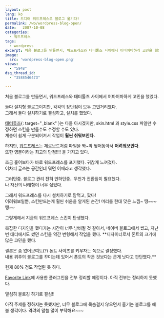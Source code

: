 ```yaml
---
layout: post
lang: ko
title: 드디어 워드프레스로 블로그 옮기다!
permalink: /wp/wordpress-blog-open/
date:   2007-10-08
categories:
  - 워드프레스
tags:
  - wordpress
excerpt: 처음 블로그를 만들면서, 워드프레스와 태터툴즈 사이에서 어마어마하게 고민을 했었다. 둘다 설치형 블로그이지만, 각각의 장단점이 모두 고민거리였다. 그래서 둘다 설치하기로 결심하고, 설치를 했었다. 태터툴즈는 다들 아시겠지만, skin.html 과 style.css 파일만 수정하면 스킨을 만들수도 수정할 수도 있다. 계층이 쉽게 구분되어져서 작업이 훨씬 쉬워보인다. 하지만, 워드프레스는 제로보드처럼 파일을 쫘~악 찢어놓아서 어려워보인다. 또한 영문이라는 최고의 단점!!!! 을 가지고 있다. 조금 훑어보다가 바로 워드프레스를 포기했다. 귀찮게 느껴졌다. 어차피 글쓰는 공간인데 뭐면 어때라고 생각했다 [...]
image:
  src: 'wordpress-blog-open.png'
views:
  - "5948"
dsq_thread_id:
  - "3588546473"

---
```

처음 블로그를 만들면서, 워드프레스와 태터툴즈 사이에서 어마어마하게 고민을 했었다.
  
둘다 설치형 블로그이지만, 각각의 장단점이 모두 고민거리였다.  
그래서 둘다 설치하기로 결심하고, 설치를 했었다.
  
[태터툴즈](//www.tattertools.com/){: target="_blank" }는 다들 아시겠지만, skin.html 과 style.css 파일만 수정하면 스킨을 만들수도 수정할 수도 있다.  
계층이 쉽게 구분되어져서 작업이 **훨씬 쉬워보인다.**
  
하지만, [워드프레스](//wordpress.org)는 제로보드처럼 파일을 쫘~악 찢어놓아서 **어려워보인다.**  
또한 영문이라는 최고의 단점!!!! 을 가지고 있다.

조금 훑어보다가 바로 워드프레스를 포기했다. 귀찮게 느껴졌다.  
어차피 글쓰는 공간인데 뭐면 어때라고 생각했다. 

그러던중. 블로그 관리 전혀 안하던중.. 무언가 전환점이 필요했다.  
나 자신의 나태함이 너무 싫었다.

그래서 워드프레스를 다시 설치하기로 맘먹고, 팠다!  
어려워보일뿐, 스킨만드는게 훨씬 쉬움을 알게된 순간! 머리를 한대 맞은 느낌~ 땡~~~ 땡~~

그렇게해서 지금의 워드프레스 스킨이 탄생했다.
  
복잡한 디자인을 했다가는 시간이 너무 낭비될 것 같아서, 네이버 블로그에서 썼고, 지난번 태터에서도 썼던 스킨을 약간 변형해서 작업을 했다.
**디자이너로서 폰트의 크기에 많은 고민을 했다.
  
결론은 좀 없어보여도(?) 폰트 사이즈를 키우자는 쪽으로 결정했다.  
내용 위주의 블로그를 꾸미는데 있어서 폰트의 작은 것보다는 큰게 낫다고 판단했다.**

현재 80% 정도 작업된 듯 하다.
  
[Favorite Link](/favorite-link/)에 사용한 플러그인을 전부 정리할 예정이다. 아직 전부는 정리하지 못했다.

열심히 블로깅 하기로 결심!!
  
아직 주제를 정하지는 못했지만, 너무 블로그에 목숨걸지 않으면서 즐기는 블로그를 해볼 생각이다.
격려의 말씀 많이 부탁해요~~~